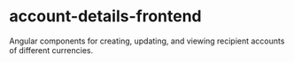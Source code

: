 # account-details-frontend
Angular components for creating, updating, and viewing recipient accounts of different currencies.
